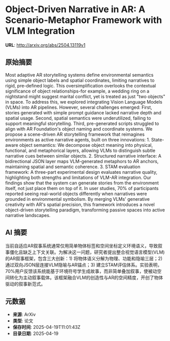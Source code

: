 # Object-Driven Narrative in AR: A Scenario-Metaphor Framework with VLM Integration

**URL**: http://arxiv.org/abs/2504.13119v1

## 原始摘要

Most adaptive AR storytelling systems define environmental semantics using
simple object labels and spatial coordinates, limiting narratives to rigid,
pre-defined logic. This oversimplification overlooks the contextual
significance of object relationships-for example, a wedding ring on a
nightstand might suggest marital conflict, yet is treated as just "two objects"
in space. To address this, we explored integrating Vision Language Models
(VLMs) into AR pipelines. However, several challenges emerged: First, stories
generated with simple prompt guidance lacked narrative depth and spatial usage.
Second, spatial semantics were underutilized, failing to support meaningful
storytelling. Third, pre-generated scripts struggled to align with AR
Foundation's object naming and coordinate systems. We propose a scene-driven AR
storytelling framework that reimagines environments as active narrative agents,
built on three innovations: 1. State-aware object semantics: We decompose
object meaning into physical, functional, and metaphorical layers, allowing
VLMs to distinguish subtle narrative cues between similar objects. 2.
Structured narrative interface: A bidirectional JSON layer maps VLM-generated
metaphors to AR anchors, maintaining spatial and semantic coherence. 3. STAM
evaluation framework: A three-part experimental design evaluates narrative
quality, highlighting both strengths and limitations of VLM-AR integration. Our
findings show that the system can generate stories from the environment itself,
not just place them on top of it. In user studies, 70% of participants reported
seeing real-world objects differently when narratives were grounded in
environmental symbolism. By merging VLMs' generative creativity with AR's
spatial precision, this framework introduces a novel object-driven storytelling
paradigm, transforming passive spaces into active narrative landscapes.


## AI 摘要

当前自适应AR叙事系统通常仅用简单物体标签和空间坐标定义环境语义，导致叙事僵化且缺乏上下文关联。为解决这一问题，研究者提出整合视觉语言模型(VLM)的AR叙事框架，包含三大创新：1) 将物体语义分解为物理、功能和隐喻三层；2) 通过双向JSON层连接VLM隐喻与AR锚点；3) 建立STAM评估体系。实验表明，70%用户反馈该系统能基于环境符号学生成故事，而非简单叠加叙事，使被动空间转化为主动叙事载体。该框架融合VLM的创造性与AR的空间精度，开创了物体驱动的叙事新范式。

## 元数据

- **来源**: ArXiv
- **类型**: 论文
- **保存时间**: 2025-04-19T11:01:43Z
- **目录日期**: 2025-04-19
